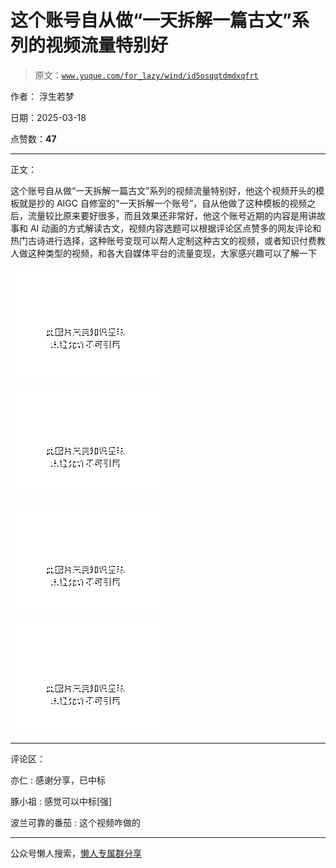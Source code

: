 # 这个账号自从做“一天拆解一篇古文”系列的视频流量特别好

> 原文：[`www.yuque.com/for_lazy/wind/id5osqqtdmdxqfrt`](https://www.yuque.com/for_lazy/wind/id5osqqtdmdxqfrt)

作者： 浮生若梦

日期：2025-03-18

点赞数：**47**

* * *

正文：

这个账号自从做“一天拆解一篇古文”系列的视频流量特别好，他这个视频开头的模板就是抄的 AIGC 自修室的“一天拆解一个账号”，自从他做了这种模板的视频之后，流量较比原来要好很多，而且效果还非常好，他这个账号近期的内容是用讲故事和 AI 动画的方式解读古文，视频内容选题可以根据评论区点赞多的网友评论和热门古诗进行选择，这种账号变现可以帮人定制这种古文的视频，或者知识付费教人做这种类型的视频，和各大自媒体平台的流量变现，大家感兴趣可以了解一下

![](img/f8233e5b9332b41c67bb5f7f4b8d052b.png "None")

![](img/2ca73ab9c5deba081f4df95a787126da.png "None")

![](img/0f2750ab311a223dd07081a529a167ab.png "None")

![](img/4a779f4c649a3be915f86e664126f0b9.png "None")

* * *

评论区：

亦仁 : 感谢分享，已中标

豚小祖 : 感觉可以中标[强]

波兰可靠的番茄 : 这个视频咋做的

* * *

公众号懒人搜索，[懒人专属群分享](https://lazybook.fun/#/blog/group)